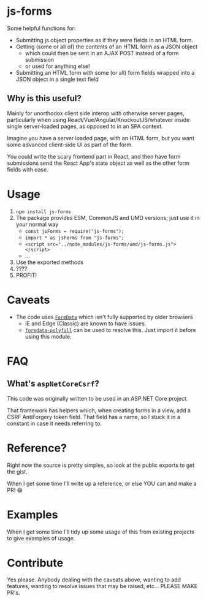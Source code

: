 # js-forms

Some helpful functions for:

- Submitting js object properties as if they were fields in an HTML form.
- Getting (some or all of) the contents of an HTML form as a JSON object
  - which could then be sent in an AJAX POST instead of a form submission
  - or used for anything else!
- Submitting an HTML form with some (or all) form fields wrapped into a JSON object in a single text field

## Why is this useful?

Mainly for unorthodox client side interop with otherwise server pages, particularly when using React/Vue/Angular/KnockoutJS/whatever inside single server-loaded pages, as opposed to in an SPA context.

Imagine you have a server loaded page, with an HTML form, but you want some advanced client-side UI as part of the form.

You could write the scary frontend part in React, and then have form submissions send the React App's state object as well as the other form fields with ease.

# Usage

1. `npm install js-forms`
1. The package provides ESM, CommonJS and UMD versions; just use it in your normal way
   - `const jsForms = require("js-forms");`
   - `import * as jsForms from "js-forms";`
   - `<script src="../node_modules/js-forms/umd/js-forms.js"></script>`
   - ...
1. Use the exported methods
1. ????
1. PROFIT!

# Caveats

- The code uses [`FormData`](https://developer.mozilla.org/en-US/docs/Web/API/FormData) which isn't fully supported by older browsers
  - IE and Edge (Classic) are known to have issues.
  - [`formdata-polyfill`](https://www.npmjs.com/package/formdata-polyfill) can be used to resolve this. Just import it before using this module.

# FAQ

## What's `aspNetCoreCsrf`?

This code was originally written to be used in an ASP.NET Core project.

That framework has helpers which, when creating forms in a view, add a CSRF AntiForgery token field. That field has a name, so I stuck it in a constant in case it needs referring to.

# Reference?

Right now the source is pretty simples, so look at the public exports to get the gist.

When I get some time I'll write up a reference, or else YOU can and make a PR! :smile:

# Examples

When I get some time I'll tidy up some usage of this from existing projects to give examples of usage.

# Contribute

Yes please. Anybody dealing with the caveats above, wanting to add features, wanting to resolve issues that may be raised, etc... PLEASE MAKE PR's.
